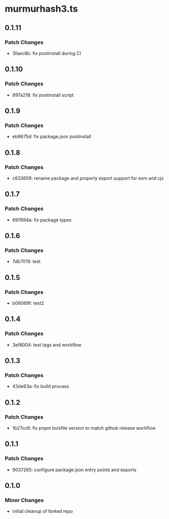 # murmurhash3.ts

## 0.1.11

### Patch Changes

- 3faec8b: fix postinstall during CI

## 0.1.10

### Patch Changes

- 897a218: fix postinstall script

## 0.1.9

### Patch Changes

- eb9675d: fix package.json postinstall

## 0.1.8

### Patch Changes

- c633659: rename package and properly export support for esm and cjs

## 0.1.7

### Patch Changes

- 697694a: fix package types

## 0.1.6

### Patch Changes

- 7db7019: test

## 0.1.5

### Patch Changes

- b06069f: test2

## 0.1.4

### Patch Changes

- 3ef8004: test tags and workflow

## 0.1.3

### Patch Changes

- 43de63a: fix build process

## 0.1.2

### Patch Changes

- 1b27cc6: fix pnpm lockfile version to match github release workflow

## 0.1.1

### Patch Changes

- 9037265: configure package.json entry points and exports

## 0.1.0

### Minor Changes

- initial cleanup of forked repo
